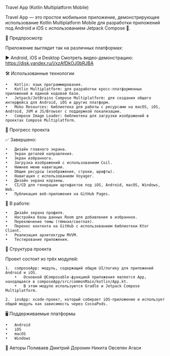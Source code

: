Travel App (Kotlin Multiplatform Mobile)

Travel App — это простое мобильное приложение, демонстрирующее использование Kotlin Multiplatform Mobile для разработки приложений под Android и iOS с использованием Jetpack Compose 🚀.

📱 Предпросмотр

Приложение выглядит так на различных платформах:

▶️ Android, iOS и Desktop
Смотреть видео-демонстрацию: https://disk.yandex.ru/i/xzAfDkOJ0bRJBA

🛠️ Использованные технологии

	•	Kotlin: язык программирования.
	•	Kotlin Multiplatform: для разработки кросс-платформенных приложений в единой кодовой базе.
	•	Jetpack/JetBrains Compose Multiplatform: для создания общего интерфейса для Android, iOS и других платформ.
	•	Moko Resources: библиотека для работы с ресурсами на macOS, iOS, Android, JVM и JS/Browser с поддержкой локализации.
	•	Compose Image Loader: библиотека для загрузки изображений в проектах Compose Multiplatform.

🚀 Прогресс проекта

✅ Завершено:

	•	Дизайн главного экрана.
	•	Экран деталей направления.
	•	Экран избранного.
	•	Загрузка изображений с использованием Coil.
	•	Нижнее меню навигации.
	•	Общие ресурсы (изображения, строки, шрифты).
	•	Навигация с использованием Voyager.
	•	Дизайн экрана корзины.
	•	CI/CD для генерации артефактов под iOS, Android, macOS, Windows, Web.
	•	Публикация веб-приложения на GitHub Pages.

🚧 В работе:

	•	Дизайн экрана профиля.
	•	Настройка базы данных Room для добавления в избранное.
	•	Переключение темы (тёмная/светлая).
	•	Перенос контента на GitHub с использованием библиотеки Ktor Client.
	•	Реализация архитектуры MVVM.
	•	Тестирование приложения.

📂 Структура проекта

Проект состоит из трёх модулей:

	1.	composeApp: модуль, содержащий общую UI/логику для приложений Android и iOS.
		•	Основной @Composable-функцией приложения является App, находящаяся в composeApp/src/commonMain/kotlin/App.kt.
		•	В этом модуле используются Gradle и Jetpack Compose Multiplatform.
 
	2.	iosApp: xcode-проект, который собирает iOS-приложение и использует общий модуль как зависимость через CocoaPods.


🖥️ Поддерживаемые платформы

	•	Android
	•	iOS
	•	macOS
	•	Windows

📜 Авторы
  Поливаев Дмитрий
  Доронин Никита
  Овсепян Агаси
